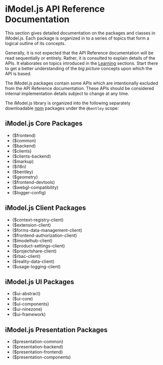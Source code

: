 # iModel.js API Reference Documentation

This section gives detailed documentation on the packages and classes in iModel.js. Each package is organized in to a series of topics that form a
logical outline of its concepts.

Generally, it is not expected that the API Reference documentation will be read sequentially or entirely. Rather, it
is consulted to explain details of the APIs. It elaborates on topics introduced in the [Learning](../learning/index.md) sections. Start there to get a
better understanding of the *big picture* concepts upon which the API is based.

The iModel.js packages contain some APIs which are intentionally excluded from the API Reference documentation. These APIs should be considered internal implementation details subject to change at any time.

The iModel.js library is organized into the following separately downloadable [npm](https://www.npmjs.com/) packages under the `@bentley` scope:

## iModel.js Core Packages

- ($frontend)
- ($common)
- ($backend)
- ($clients)
- ($clients-backend)
- ($markup)
- ($i18n)
- ($bentley)
- ($geometry)
- ($frontend-devtools)
- ($webgl-compatibility)
- ($logger-config)

## iModel.js Client Packages

- ($context-registry-client)
- ($extension-client)
- ($forms-data-management-client)
- ($frontend-authorization-client)
- ($imodelhub-client)
- ($product-settings-client)
- ($projectshare-client)
- ($rbac-client)
- ($reality-data-client)
- ($usage-logging-client)

## iModel.js UI Packages

- ($ui-abstract)
- ($ui-core)
- ($ui-components)
- ($ui-ninezone)
- ($ui-framework)

## iModel.js Presentation Packages

- ($presentation-common)
- ($presentation-backend)
- ($presentation-frontend)
- ($presentation-components)
